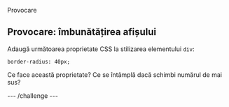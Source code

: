 Provocare

## Provocare: îmbunătățirea afișului

Adaugă următoarea proprietate CSS la stilizarea elementului ` div `:

    border-radius: 40px;
    

Ce face această proprietate? Ce se întâmplă dacă schimbi numărul de mai sus?

\--- /challenge \---